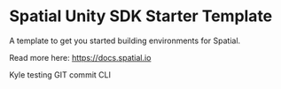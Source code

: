 # Spatial Unity SDK Starter Template

A template to get you started building environments for Spatial.

Read more here: https://docs.spatial.io

Kyle testing GIT commit CLI 
